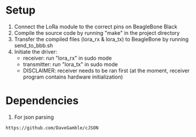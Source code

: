 # Setup
1. Connect the LoRa module to the correct pins on BeagleBone Black
1. Compile the source code by running "make" in the project directory
1. Transfer the compiled files (lora_rx & lora_tx) to BeagleBone by running send_to_bbb.sh
1. Initiate the driver:
    - receiver: run "lora_rx" in sudo mode
    - transmitter: run "lora_tx" in sudo mode
    - DISCLAIMER: receiver needs to be ran first (at the moment, receiver program contains hardware initialization)

# Dependencies
1. For json parsing

```https://github.com/DaveGamble/cJSON```

